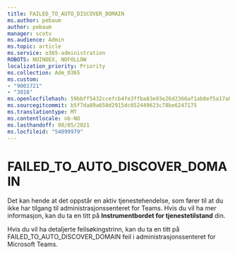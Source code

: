 ```yaml
---
title: FAILED_TO_AUTO_DISCOVER_DOMAIN
ms.author: pebaum
author: pebaum
manager: scotv
ms.audience: Admin
ms.topic: article
ms.service: o365-administration
ROBOTS: NOINDEX, NOFOLLOW
localization_priority: Priority
ms.collection: Adm_O365
ms.custom:
- "9001721"
- "3816"
ms.openlocfilehash: 59bbff5432ccefcb4fe3ffba83e93e26d2366af1ab8ef5a17a8294c1c5c0dfcb
ms.sourcegitcommit: b5f7da89a650d2915dc652449623c78be6247175
ms.translationtype: MT
ms.contentlocale: nb-NO
ms.lasthandoff: 08/05/2021
ms.locfileid: "54099979"
---
```

# <a name="failed_to_auto_discover_domain"></a>FAILED_TO_AUTO_DISCOVER_DOMAIN

Det kan hende at det oppstår en aktiv tjenestehendelse, som fører til at du ikke har tilgang til administrasjonssenteret for Teams. Hvis du vil ha mer informasjon, kan du ta en titt på **Instrumentbordet for tjenestetilstand** din.

Hvis du vil ha detaljerte feilsøkingstrinn, kan du ta en titt på FAILED_TO_AUTO_DISCOVER_DOMAIN feil i administrasjonssenteret for Microsoft Teams.
